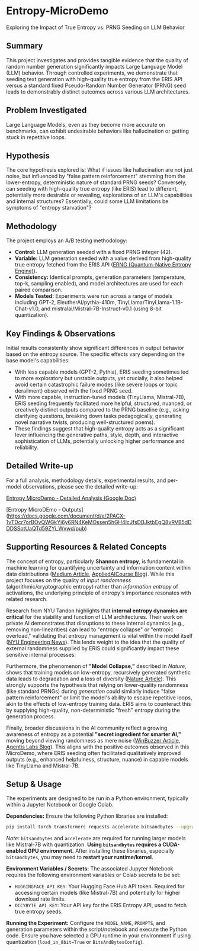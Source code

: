 # Entropy-MicroDemo

Exploring the Impact of True Entropy vs. PRNG Seeding on LLM Behavior

## Summary

This project investigates and provides tangible evidence that the quality of random number generation significantly impacts Large Language Model (LLM) behavior. Through controlled experiments, we demonstrate that seeding text generation with high-quality true entropy from the ERIS API versus a standard fixed Pseudo-Random Number Generator (PRNG) seed leads to demonstrably distinct outcomes across various LLM architectures.

## Problem Investigated

Large Language Models, even as they become more accurate on benchmarks, can exhibit undesirable behaviors like hallucination or getting stuck in repetitive loops.

## Hypothesis

The core hypothesis explored is: What if issues like hallucination are not just noise, but influenced by "false pattern reinforcement" stemming from the lower-entropy, deterministic nature of standard PRNG seeds? Conversely, can seeding with high-quality true entropy (like ERIS) lead to different, potentially more desirable or revealing, explorations of an LLM's capabilities and internal structures? Essentially, could some LLM limitations be symptoms of "entropy starvation"?

## Methodology

The project employs an A/B testing methodology:
*   **Control:** LLM generation seeded with a fixed PRNG integer (42).
*   **Variable:** LLM generation seeded with a value derived from high-quality true entropy fetched from the ERIS API ([ERNG (Quantum-Native Entropy Engine)](https://entropy.occybyte.com/)).
*   **Consistency:** Identical prompts, generation parameters (temperature, top-k, sampling enabled), and model architectures are used for each paired comparison.
*   **Models Tested:** Experiments were run across a range of models including GPT-2, EleutherAI/pythia-410m, TinyLlama/TinyLlama-1.1B-Chat-v1.0, and mistralai/Mistral-7B-Instruct-v0.1 (using 8-bit quantization).

## Key Findings & Observations

Initial results consistently show significant differences in output behavior based on the entropy source. The specific effects vary depending on the base model's capabilities:
*   With less capable models (GPT-2, Pythia), ERIS seeding sometimes led to more exploratory but unstable outputs, yet crucially, it also helped avoid certain catastrophic failure modes (like severe loops or topic derailment) observed with the fixed PRNG seed.
*   With more capable, instruction-tuned models (TinyLlama, Mistral-7B), ERIS seeding frequently facilitated more helpful, structured, nuanced, or creatively distinct outputs compared to the PRNG baseline (e.g., asking clarifying questions, breaking down tasks pedagogically, generating novel narrative twists, producing well-structured poems).
*   These findings suggest that high-quality entropy acts as a significant lever influencing the generative paths, style, depth, and interactive sophistication of LLMs, potentially unlocking higher performance and reliability.

## Detailed Write-up

For a full analysis, methodology details, experimental results, and per-model observations, please see the detailed write-up:

[Entropy MicroDemo - Detailed Analysis (Google Doc)](https://docs.google.com/document/d/e/2PACX-1vSpqNhn3tLQUsphCYYixYbFkQUqTThHUdHyS2n2_-32vNEy4QM2CwanaOpOiGVRFMX2gIH9dflMHJ4O/pub)

[Entropy MicroDEmo - Outputs] (https://docs.google.com/document/d/e/2PACX-1vTDcr7orBOvQWGkYj6y6RN4KeMOssen5hGH4IcJfsDBJktbEgQ8vRVB5dDDDSSotUaQTd59ZYi_Wvwd/pub)

## Supporting Resources & Related Concepts

The concept of entropy, particularly **Shannon entropy**, is fundamental in machine learning for quantifying uncertainty and information content within data distributions ([Medium Article](https://medium.com/swlh/shannon-entropy-in-the-context-of-machine-learning-and-ai-24aee2709e32), [AppliedAICourse Blog](https://www.appliedaicourse.com/blog/entropy-in-machine-learning/)). While this project focuses on the quality of *input randomness* (algorithmic/cryptographic entropy) rather than *information entropy* of activations, the underlying principle of entropy's importance resonates with related research.

Research from NYU Tandon highlights that **internal entropy dynamics are critical** for the stability and function of LLM architectures. Their work on private AI demonstrates that disruptions to these internal dynamics (e.g., removing non-linearities) can lead to "entropy collapse" or "entropic overload," validating that entropy management is vital within the model itself ([NYU Engineering News](https://engineering.nyu.edu/news/cracking-code-private-ai-role-entropy-secure-language-models)). This lends weight to the idea that the quality of external randomness supplied by ERIS could significantly impact these sensitive internal processes.

Furthermore, the phenomenon of **"Model Collapse,"** described in *Nature*, shows that training models on low-entropy, recursively generated synthetic data leads to degradation and a loss of diversity ([Nature Article](https://www.nature.com/articles/s41586-024-07566-y)). This strongly supports the hypothesis that relying on lower-quality randomness (like standard PRNGs) during *generation* could similarly induce "false pattern reinforcement" or limit the model's ability to escape repetitive loops, akin to the effects of low-entropy training data. ERIS aims to counteract this by supplying high-quality, non-deterministic "fresh" entropy during the generation process.

Finally, broader discussions in the AI community reflect a growing awareness of entropy as a potential **"secret ingredient for smarter AI,"** moving beyond viewing randomness as mere noise ([WinBuzzer Article](https://winbuzzer.com/2024/12/15/why-entropy-is-the-secret-ingredient-for-smarter-ai-xcxwbn/), [Agentis Labs Blog](https://www.agentislabs.ai/blog/entropy)). This aligns with the positive outcomes observed in this MicroDemo, where ERIS seeding often facilitated qualitatively improved outputs (e.g., enhanced helpfulness, structure, nuance) in capable models like TinyLlama and Mistral-7B.

## Setup & Usage

The experiments are designed to be run in a Python environment, typically within a Jupyter Notebook or Google Colab.

**Dependencies:**
Ensure the following Python libraries are installed:
```bash
pip install torch transformers requests accelerate bitsandbytes --upgrade
```
*Note:* `bitsandbytes` and `accelerate` are required for running larger models like Mistral-7B with quantization. **Using `bitsandbytes` requires a CUDA-enabled GPU environment.** After installing these libraries, especially `bitsandbytes`, you may need to **restart your runtime/kernel**.

**Environment Variables / Secrets:**
The associated Jupyter Notebook requires the following environment variables or Colab secrets to be set:

*   `HUGGINGFACE_API_KEY`: Your Hugging Face Hub API token. Required for accessing certain models (like Mistral-7B) and potentially for higher download rate limits.
*   `OCCYBYTE_API_KEY`: Your API key for the ERIS Entropy API, used to fetch true entropy seeds.

**Running the Experiment:**
Configure the `MODEL_NAME`, `PROMPTS`, and generation parameters within the script/notebook and execute the Python code. Ensure you have selected a GPU runtime in your environment if using quantization (`load_in_8bit=True` or `BitsAndBytesConfig`).
